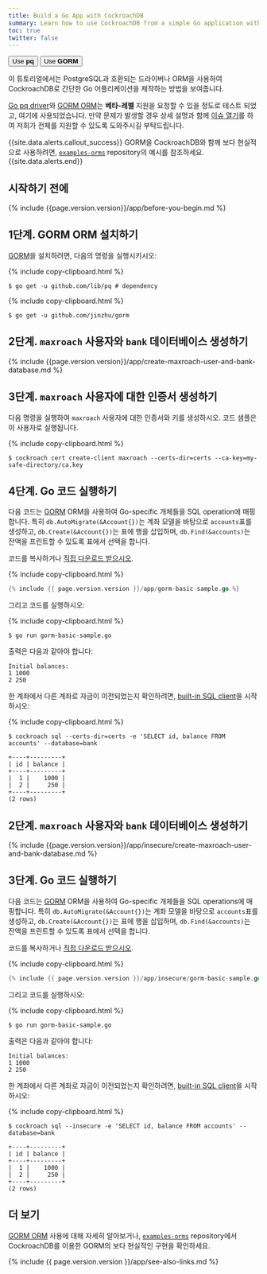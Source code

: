 ```yaml
---
title: Build a Go App with CockroachDB
summary: Learn how to use CockroachDB from a simple Go application with the GORM ORM.
toc: true
twitter: false
---
```


<div class="filters filters-big clearfix">
    <a href="build-a-go-app-with-cockroachdb.html"><button class="filter-button">Use <strong>pq</strong></button></a>
    <a href="build-a-go-app-with-cockroachdb-gorm.html"><button class="filter-button current">Use <strong>GORM</strong></button></a>
</div>

이 튜토리얼에서는 PostgreSQL과 호환되는 드라이버나 ORM을 사용하여 CockroachDB로 간단한 Go 어플리케이션을 제작하는 방법을 보여줍니다.

[Go pq driver](https://godoc.org/github.com/lib/pq)와 [GORM ORM](http://gorm.io)는 **베타-레벨** 지원을 요청할 수 있을 정도로 테스트 되었고, 여기에 사용되었습니다. 만약 문제가 발생할 경우 상세 설명과 함께 [이슈 열기](https://github.com/cockroachdb/cockroach/issues/new)를 하여 저희가 전체를 지원할 수 있도록 도와주시길 부탁드립니다.

{{site.data.alerts.callout_success}}
GORM을 CockroachDB와 함께 보다 현실적으로 사용하려면, [`examples-orms`](https://github.com/cockroachdb/examples-orms) repository의 예시를 참조하세요.
{{site.data.alerts.end}}

## 시작하기 전에

{% include {{page.version.version}}/app/before-you-begin.md %}

## 1단계. GORM ORM 설치하기

[GORM](http://gorm.io)을 설치하려면, 다음의 명령을 실행시키시오:

{% include copy-clipboard.html %}
~~~ shell
$ go get -u github.com/lib/pq # dependency
~~~

{% include copy-clipboard.html %}
~~~ shell
$ go get -u github.com/jinzhu/gorm
~~~

<section class="filter-content" markdown="1" data-scope="secure">

## 2단계. `maxroach` 사용자와 `bank` 데이터베이스 생성하기

{% include {{page.version.version}}/app/create-maxroach-user-and-bank-database.md %}

## 3단계. `maxroach` 사용자에 대한 인증서 생성하기

다음 명령을 실행하여 `maxroach` 사용자에 대한 인증서와 키를 생성하시오. 코드 샘플은 이 사용자로 실행됩니다.

{% include copy-clipboard.html %}
~~~ shell
$ cockroach cert create-client maxroach --certs-dir=certs --ca-key=my-safe-directory/ca.key
~~~

## 4단계. Go 코드 실행하기

다음 코드는 [GORM](http://gorm.io) ORM을 사용하여 Go-specific 개체들을 SQL operation에 매핑합니다. 특히 `db.AutoMigrate(&Account{})`는 계좌 모델을 바탕으로 `accounts`표를 생성하고, `db.Create(&Account{})`는 표에 행을 삽입하며, `db.Find(&accounts)`는 잔액을 프린트할 수 있도록 표에서 선택을 합니다.

코드를 복사하거나
<a href="https://raw.githubusercontent.com/cockroachdb/docs/master/_includes/{{ page.version.version }}/app/gorm-basic-sample.go" download>직접 다운로드 받으시오</a>.

{% include copy-clipboard.html %}
~~~ go
{% include {{ page.version.version }}/app/gorm-basic-sample.go %}
~~~

그리고 코드를 실행하시오:

{% include copy-clipboard.html %}
~~~ shell
$ go run gorm-basic-sample.go
~~~

출력은 다음과 같아야 합니다:

~~~ shell
Initial balances:
1 1000
2 250
~~~

한 계좌에서 다른 계좌로 자금이 이전되었는지 확인하려면, [built-in SQL client](use-the-built-in-sql-client.html)을 시작하시오:

{% include copy-clipboard.html %}
~~~ shell
$ cockroach sql --certs-dir=certs -e 'SELECT id, balance FROM accounts' --database=bank
~~~

~~~
+----+---------+
| id | balance |
+----+---------+
|  1 |    1000 |
|  2 |     250 |
+----+---------+
(2 rows)
~~~

</section>

<section class="filter-content" markdown="1" data-scope="insecure">

## 2단계. `maxroach` 사용자와 `bank` 데이터베이스 생성하기

{% include {{page.version.version}}/app/insecure/create-maxroach-user-and-bank-database.md %}

## 3단계. Go 코드 실행하기

다음 코드는 [GORM](http://gorm.io) ORM을 사용하여 Go-specific 개체들을 SQL operations에 매핑합니다. 특히 `db.AutoMigrate(&Account{})`는 계좌 모델을 바탕으로 `accounts`표를 생성하고, `db.Create(&Account{})`는 표에 행을 삽입하며, `db.Find(&accounts)`는 잔액을 프린트할 수 있도록 표에서 선택을 합니다.

코드를 복사하거나
<a href="https://raw.githubusercontent.com/cockroachdb/docs/master/_includes/{{ page.version.version }}/app/insecure/gorm-basic-sample.go" download>직접 다운로드 받으시오</a>.

{% include copy-clipboard.html %}
~~~ go
{% include {{ page.version.version }}/app/insecure/gorm-basic-sample.go %}
~~~

그리고 코드를 실행하시오:

{% include copy-clipboard.html %}
~~~ shell
$ go run gorm-basic-sample.go
~~~

출력은 다음과 같아야 합니다:

~~~ shell
Initial balances:
1 1000
2 250
~~~

한 계좌에서 다른 계좌로 자금이 이전되었는지 확인하려면, [built-in SQL client](use-the-built-in-sql-client.html)을 시작하시오:

{% include copy-clipboard.html %}
~~~ shell
$ cockroach sql --insecure -e 'SELECT id, balance FROM accounts' --database=bank
~~~

~~~
+----+---------+
| id | balance |
+----+---------+
|  1 |    1000 |
|  2 |     250 |
+----+---------+
(2 rows)
~~~

</section>

## 더 보기

[GORM ORM](http://gorm.io) 사용에 대해 자세히 알아보거나, [`examples-orms`](https://github.com/cockroachdb/examples-orms) repository에서 CockroachDB를 이용한 GORM의 보다 현실적인 구현을 확인하세요.

{% include {{ page.version.version }}/app/see-also-links.md %}
